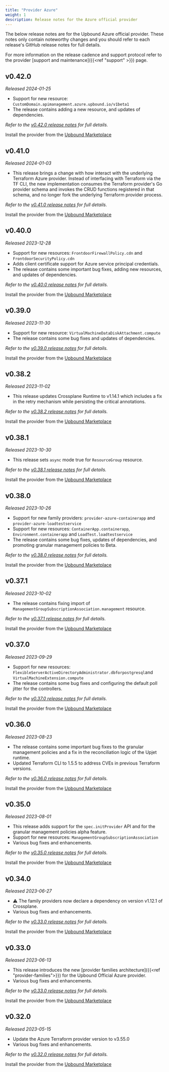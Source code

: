 ```yaml
---
title: "Provider Azure"
weight: 1
description: Release notes for the Azure official provider
---
```


The below release notes are for the Upbound Azure official provider. These notes
only contain noteworthy changes and you should refer to each release's GitHub
release notes for full details.

For more information on the release cadence and support protocol refer to the
provider [support and maintenance]({{<ref "support" >}}) page.

<!-- vale Google.Headings = NO -->

## v0.42.0

_Released 2024-01-25_

* Support for new resource: `CustomDomain.apimanagement.azure.upbound.io/v1beta1`
* The release contains adding a new resource, and updates of dependencies.

_Refer to the [v0.42.0 release notes](https://github.com/upbound/provider-aws/releases/tag/v0.42.0) for full details._

Install the provider from the [Upbound Marketplace](https://marketplace.upbound.io/providers/upbound/provider-family-azure/v0.42.0)

## v0.41.0

_Released 2024-01-03_

* This release brings a change with how interact with the underlying Terraform Azure provider. Instead of interfacing with
Terraform via the TF CLI, the new implementation consumes the Terraform provider's Go provider schema and invokes the CRUD
functions registered in that schema, and no longer fork the underlying Terraform provider process.

_Refer to the [v0.41.0 release notes](https://github.com/upbound/provider-aws/releases/tag/v0.41.0) for full details._

Install the provider from the [Upbound Marketplace](https://marketplace.upbound.io/providers/upbound/provider-family-azure/v0.41.0)

## v0.40.0

_Released 2023-12-28_

* Support for new resources: `FrontdoorFirewallPolicy.cdn` and `FrontdoorSecurityPolicy.cdn`
* Adds client certificate support for Azure service principal credentials.
* The release contains some important bug fixes, adding new resources, and updates of dependencies.

_Refer to the [v0.40.0 release notes](https://github.com/upbound/provider-aws/releases/tag/v0.40.0) for full details._

Install the provider from the [Upbound Marketplace](https://marketplace.upbound.io/providers/upbound/provider-family-azure/v0.40.0)

## v0.39.0

_Released 2023-11-30_

* Support for new resource: `VirtualMachineDataDiskAttachment.compute`
* The release contains some bug fixes and updates of dependencies.

_Refer to the [v0.39.0 release notes](https://github.com/upbound/provider-aws/releases/tag/v0.39.0) for full details._

Install the provider from the [Upbound Marketplace](https://marketplace.upbound.io/providers/upbound/provider-family-azure/v0.39.0)

## v0.38.2

_Released 2023-11-02_

* This release updates Crossplane Runtime to v1.14.1 which includes a fix in the retry mechanism while persisting the critical annotations.

_Refer to the [v0.38.2 release notes](https://github.com/upbound/provider-aws/releases/tag/v0.38.2) for full details._

Install the provider from the [Upbound Marketplace](https://marketplace.upbound.io/providers/upbound/provider-family-azure/v0.38.2)

## v0.38.1

_Released 2023-10-30_

* This release sets `async` mode true for `ResourceGroup` resource.

_Refer to the [v0.38.1 release notes](https://github.com/upbound/provider-aws/releases/tag/v0.38.1) for full details._

Install the provider from the [Upbound Marketplace](https://marketplace.upbound.io/providers/upbound/provider-family-azure/v0.38.1)

## v0.38.0

_Released 2023-10-26_

* Support for new family providers: `provider-azure-containerapp` and `provider-azure-loadtestservice`
* Support for new resources: `ContainerApp.containerapp`, `Environment.containerapp` and `LoadTest.loadtestservice`
* The release contains some bug fixes, updates of dependencies, and promoting granular management policies to Beta.

_Refer to the [v0.38.0 release notes](https://github.com/upbound/provider-aws/releases/tag/v0.38.0) for full details._

Install the provider from the [Upbound Marketplace](https://marketplace.upbound.io/providers/upbound/provider-family-azure/v0.38.0)

## v0.37.1

_Released 2023-10-02_

* The release contains fixing import of `ManagementGroupSubscriptionAssociation.management` resource.

_Refer to the [v0.37.1 release notes](https://github.com/upbound/provider-aws/releases/tag/v0.37.1) for full details._

Install the provider from the [Upbound Marketplace](https://marketplace.upbound.io/providers/upbound/provider-family-azure/v0.37.1)

## v0.37.0

_Released 2023-09-29_

* Support for new resources: `FlexibleServerActiveDirectoryAdministrator.dbforpostgresql`and `VirtualMachineExtension.compute`
* The release contains some bug fixes and configuring the default poll jitter for the controllers.

_Refer to the [v0.37.0 release notes](https://github.com/upbound/provider-aws/releases/tag/v0.37.0) for full details._

Install the provider from the [Upbound Marketplace](https://marketplace.upbound.io/providers/upbound/provider-family-azure/v0.37.0)

## v0.36.0

_Released 2023-08-23_

* The release contains some important bug fixes to the granular
management policies and a fix in the reconciliation logic of the Upjet runtime.
* Updated Terraform CLI to 1.5.5 to address CVEs in previous Terraform versions.

_Refer to the [v0.36.0 release notes](https://github.com/upbound/provider-aws/releases/tag/v0.36.0) for full details._

Install the provider from the [Upbound Marketplace](https://marketplace.upbound.io/providers/upbound/provider-family-azure/v0.36.0)

## v0.35.0

_Released 2023-08-01_

* This release adds support for the `spec.initProvider` API and for the granular management
policies alpha feature.
* Support for new resources: `ManagementGroupSubscriptionAssociation`
* Various bug fixes and enhancements.

_Refer to the [v0.35.0 release notes](https://github.com/upbound/provider-azure/releases/tag/v0.35.0) for full details._

Install the provider from the [Upbound Marketplace](https://marketplace.upbound.io/providers/upbound/provider-family-azure/v0.35.0)

## v0.34.0

_Released 2023-06-27_

* ⚠️ The family providers now declare a dependency on version v1.12.1 of
Crossplane.
* Various bug fixes and enhancements.

_Refer to the [v0.33.0 release notes](https://github.com/upbound/provider-azure/releases/tag/v0.34.0) for full details._

Install the provider from the [Upbound Marketplace](https://marketplace.upbound.io/providers/upbound/provider-family-azure/v0.34.0)

## v0.33.0

_Released 2023-06-13_

* This release introduces the new [provider families architecture]({{<ref "provider-families">}}) for
the Upbound Official Azure provider.
* Various bug fixes and enhancements.

_Refer to the [v0.33.0 release notes](https://github.com/upbound/provider-azure/releases/tag/v0.33.0) for full details._

Install the provider from the [Upbound Marketplace](https://marketplace.upbound.io/providers/upbound/provider-family-azure/v0.33.0)

## v0.32.0

_Released 2023-05-15_

* Update the Azure Terraform provider version to v3.55.0
* Various bug fixes and enhancements.

_Refer to the [v0.32.0 release notes](https://github.com/upbound/provider-azure/releases/tag/v0.32.0) for full details._

Install the provider from the [Upbound Marketplace](https://marketplace.upbound.io/providers/upbound/provider-family-azure/v0.32.0)
<!-- vale Google.Headings = YES -->